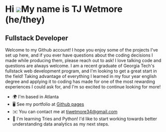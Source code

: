 Hi ![](https://user-images.githubusercontent.com/18350557/176309783-0785949b-9127-417c-8b55-ab5a4333674e.gif)My name is TJ Wetmore (he/they)
==================================================================================================================================

Fullstack Developer
-------------------

Welcome to my Github account! I hope you enjoy some of the projects I've set up here, and if you ever have questions about the coding decisions I made while producing them, please reach out to ask! I love talking code and questions are always welcome. I am a recent graduate of Georgia Tech's fullstack web development program, and I'm looking to get a great start in the field! Taking advantage of everything I learned in my four year english degree and applying it to coding has made for one of the most rewarding experiences I could ask for, and I'm so excited to continue looking for more!

* 🌍  I'm based in Atlanta
* 🖥️  See my portfolio at [Github pages](http://twetmore34.github.io/portfolio-front-end/)
* ✉️  You can contact me at [tjwetmore34@gmail.com](mailto:tjwetmore34@gmail.com)
* 🧠  I'm learning Tries and Python! I'd like to start working towards better understanding data analytics as my next steps.

<!--
**TWetmore34/TWetmore34** is a ✨ _special_ ✨ repository because its `README.md` (this file) appears on your GitHub profile.

Here are some ideas to get you started:

- 🔭 I’m currently working on ...
- 🌱 I’m currently learning ...
- 👯 I’m looking to collaborate on ...
- 🤔 I’m looking for help with ...
- 💬 Ask me about ...
- 📫 How to reach me: ...
- 😄 Pronouns: ...
- ⚡ Fun fact: ...
-->
